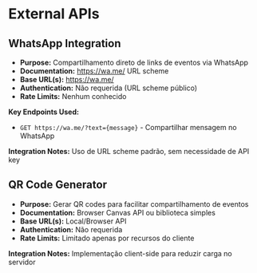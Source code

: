 # External APIs

## WhatsApp Integration

- **Purpose:** Compartilhamento direto de links de eventos via WhatsApp
- **Documentation:** https://wa.me/ URL scheme
- **Base URL(s):** https://wa.me/
- **Authentication:** Não requerida (URL scheme público)
- **Rate Limits:** Nenhum conhecido

**Key Endpoints Used:**
- `GET https://wa.me/?text={message}` - Compartilhar mensagem no WhatsApp

**Integration Notes:** Uso de URL scheme padrão, sem necessidade de API key

## QR Code Generator

- **Purpose:** Gerar QR codes para facilitar compartilhamento de eventos
- **Documentation:** Browser Canvas API ou biblioteca simples
- **Base URL(s):** Local/Browser API
- **Authentication:** Não requerida
- **Rate Limits:** Limitado apenas por recursos do cliente

**Integration Notes:** Implementação client-side para reduzir carga no servidor
